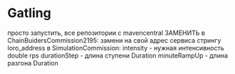 # Gatling
просто запустить, все репозитории с mavencentral 
ЗАМЕНИТЬ
в ChainBuidersCommission2195:
        замени на свой адрес сервиса стрингу loro_address
в SimulationCommission:
        intensity - нужная интенсивность double rps
        durationStep - длина ступени Duration
        minuteRampUp - длина разгона Duration

